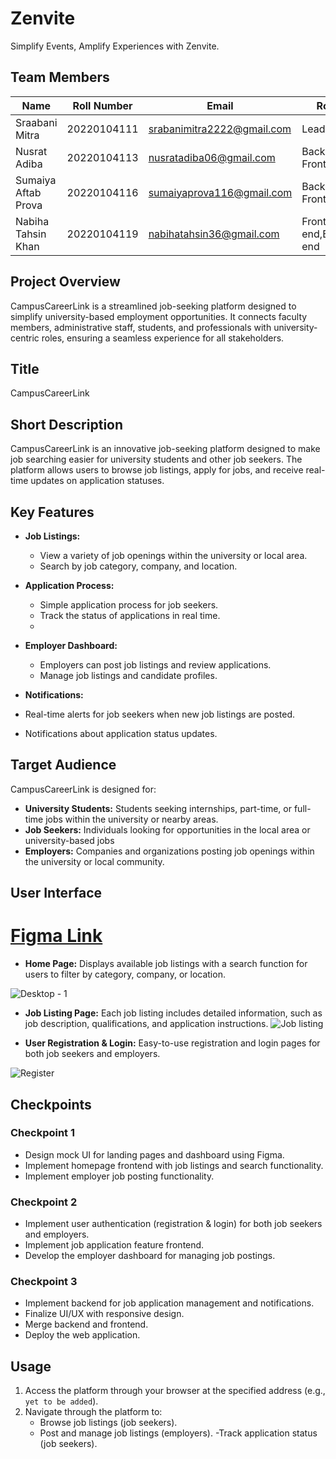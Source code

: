 # Zenvite
Simplify Events, Amplify Experiences with Zenvite.

## Team Members
| Name                | Roll Number   | Email                                   | Role                             |
|---------------------|---------------|-----------------------------------------|----------------------------------|
| Sraabani Mitra       | 20220104111   |srabanimitra2222@gmail.com            | Lead                             |
| Nusrat Adiba       | 20220104113   | nusratadiba06@gmail.com                      | Backend, Frontend                |
| Sumaiya Aftab Prova        | 20220104116   |  sumaiyaprova116@gmail.com               | Backend, Frontend                |
| Nabiha Tahsin Khan | 20220104119  | nabihatahsin36@gmail.com                 | Front-end,Back-end             |

## Project Overview
CampusCareerLink is a streamlined job-seeking platform designed to simplify university-based employment opportunities. It connects faculty members, administrative staff, students, and professionals with university-centric roles, ensuring a seamless experience for all stakeholders.

## Title
CampusCareerLink

## Short Description
CampusCareerLink is an innovative job-seeking platform designed to make job searching easier for university students and other job seekers. The platform allows users to browse job listings, apply for jobs, and receive real-time updates on application statuses.


## Key Features
- **Job Listings:**
  - View a variety of job openings within the university or local area.
  - Search by job category, company, and location.
    
- **Application Process:**
  - Simple application process for job seekers.
  - Track the status of applications in real time.
  - 
- **Employer Dashboard:**
  - Employers can post job listings and review applications.
  - Manage job listings and candidate profiles.
    
 - **Notifications:**
  - Real-time alerts for job seekers when new job listings are posted.
  - Notifications about application status updates.
   
## Target Audience
CampusCareerLink is designed for:

- **University Students:** Students seeking internships, part-time, or full-time jobs within the university or nearby areas.
- **Job Seekers:** Individuals looking for opportunities in the local area or university-based jobs
- **Employers:** Companies and organizations posting job openings within the university or local community.

## User Interface
# [Figma Link](https://www.figma.com/design/Zpd3rCY16wEXk0Jmewa4UH/campuscareerlink-(Copy)?node-id=0-1&t=ibwHVq19kCswj4LV-1)
- **Home Page:**
Displays available job listings with a search function for users to filter by category, company, or location.


![Desktop - 1](https://www.figma.com/proto/Zpd3rCY16wEXk0Jmewa4UH/campuscareerlink-(Copy)?node-id=15-57&t=paCT0S8t3CMhYUf2-1d)

- **Job Listing Page:**
Each job listing includes detailed information, such as job description, qualifications, and application instructions.
![Job listing]([https://github.com/user-attachments/assets/3817c497-3435-413c-aef5-15f51c537868](https://www.figma.com/design/Zpd3rCY16wEXk0Jmewa4UH/campuscareerlink-(Copy)?node-id=61-256&t=paCT0S8t3CMhYUf2-1))

- **User Registration & Login:**
Easy-to-use registration and login pages for both job seekers and employers.

![Register](https://www.figma.com/proto/Zpd3rCY16wEXk0Jmewa4UH/campuscareerlink-(Copy)?node-id=41-198&t=paCT0S8t3CMhYUf2-1)

## Checkpoints

### Checkpoint 1
- Design mock UI for landing pages and dashboard using Figma.
- Implement homepage frontend with job listings and search functionality.
- Implement employer job posting functionality.

### Checkpoint 2
- Implement user authentication (registration & login) for both job seekers and employers.
- Implement job application feature frontend.
- Develop the employer dashboard for managing job postings.

### Checkpoint 3
- Implement backend for job application management and notifications.
- Finalize UI/UX with responsive design.
- Merge backend and frontend.
- Deploy the web application.

## Usage
1. Access the platform through your browser at the specified address (e.g., `yet to be added`).
2. Navigate through the platform to:
   - Browse job listings (job seekers).
   - Post and manage job listings (employers).
   -Track application status (job seekers).
